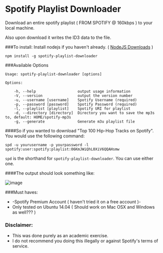 # Spotify Playlist Downloader

Download an entire spotify playlist ( FROM SPOTIFY @ 160kbps ) to your local machine.

Also upon download it writes the ID3 data to the file.

###To install:
Install nodejs if you haven't already. ( [NodeJS Downloads](http://nodejs.org/download/) )

	npm install -g spotify-playlist-downloader

###Available Options

	
	Usage: spotify-playlist-downloader [options]
	
	Options:

	    -h, --help                   output usage information
	    -V, --version                output the version number
	    -u, --username [username]    Spotify Username (required)
	    -p, --password [password]    Spotify Password (required)
	    -l, --playlist [playlist]    Spotify URI for playlist
	    -d, --directory [directory]  Directory you want to save the mp3s to, default: HOME/spotify-mp3s
	    -g, --generate               Generate m3u playlist file
	


####So if you wanted to download "Top 100 Hip-Hop Tracks on Spotify". You would use the following command:

	spd -u yourusername -p yourpassword -l spotify:user:spotify:playlist:06KmJWiQhL0XiV6QQAHsmw

`spd` is the shorthand for `spotify-playlist-downloader`. You can use either one.

####The output should look something like:

![image](spotify-downloader.png)



###Must haves:

- -Spotify Premium Account ( haven't tried it on a free account )-
- Only tested on Ubuntu 14.04 ( Should work on Mac OSX and Windows as well??? )

### Disclaimer:

- This was done purely as an academic exercise.
- I do not recommend you doing this illegally or against Spotify's terms of service.

